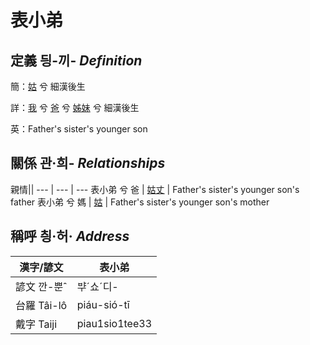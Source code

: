 # 表小弟
## 定義 딍-끼- _Definition_
簡：[姑](member12.md) 兮 細漢後生

詳：[我](member1.md) 兮 [爸](member2.md) 兮 [姊妹](member12.md) 兮 細漢後生

英：Father's sister's younger son

## 關係 관·희- _Relationships_

親情||
--- | --- | --- 
表小弟 兮 爸 | [姑丈](member43.md) | Father's sister's younger son's father
表小弟 兮 媽 | [姑](member12.md) | Father's sister's younger son's mother


## 稱呼 칑·허· _Address_

漢字/諺文 | 表小弟
--- | ---
諺文 깐-뿐ˆ | ᄇᆤˊ쇼ˊ디-
台羅 Tâi-lô | piáu-sió-tī
戴字 Taiji | piau1sio1tee33


